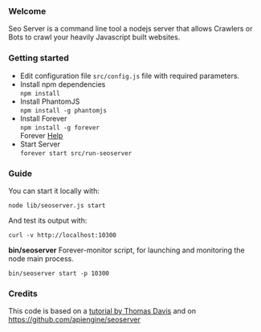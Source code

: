 ### Welcome
Seo Server is a command line tool a nodejs server that allows Crawlers or Bots to crawl your heavily Javascript built websites. 

### Getting started
* Edit configuration file `src/config.js` file with required parameters.
* Install npm dependencies <br/>
<code>npm install</code>
* Install PhantomJS <br/>
<code>npm install -g phantomjs</code>
* Install Forever <br/>
<code>npm install -g forever</code><br/>
Forever [Help](https://www.npmjs.org/package/forever)
* Start Server <br/>
<code>forever start src/run-seoserver</code>

### Guide
You can start it locally with:

<code>node lib/seoserver.js start</code>

And test its output with:

<code>curl -v http://localhost:10300</code>

**bin/seoserver** Forever-monitor script, for launching and monitoring the node main process.

<code>bin/seoserver start -p 10300</code>


### Credits

This code is based on a [tutorial by Thomas Davis](http://backbonetutorials.com/seo-for-single-page-apps/) and on https://github.com/apiengine/seoserver


